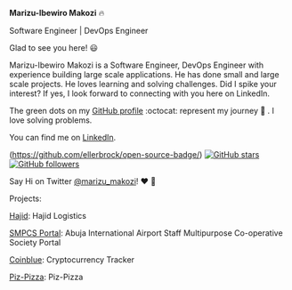 **Marizu-Ibewiro Makozi**  :fire:

Software Engineer | DevOps Engineer

Glad to see you here! :smiley:



Marizu-Ibewiro Makozi is a Software Engineer, DevOps Engineer with experience building large scale applications. He has done small and large scale projects. He loves learning and solving challenges. Did I spike your interest? If yes, I look forward to connecting with you here on LinkedIn.

The green dots on my [GitHub profile](https://github.com/makozi?tab=repositories) :octocat: represent my journey :running: . I love solving problems. 

You can find me on [LinkedIn](https://www.linkedin.com/in/makozi-marizu-ibewiro/). 

(https://github.com/ellerbrock/open-source-badge/)    [![GitHub stars](https://img.shields.io/github/stars/Naereen/StrapDown.js.svg?style=social&label=Star&maxAge=2592000)](https://github.com/makozi/makozi)  [![GitHub followers](https://img.shields.io/github/followers/Naereen.svg?style=social&label=Follow&maxAge=2592000)](https://github.com/makozi/makozi?tab=followers)


Say Hi on Twitter [@marizu_makozi](https://twitter.com/marizu_makozi)! :heart: :speech_balloon:


Projects:

[Hajid](https://hajid.netlify.com/): Hajid Logistics

[SMPCS Portal](https://smpcsabuja.com/): Abuja International Airport Staff Multipurpose Co-operative Society Portal

[Coinblue]( https://coinblue.netlify.app/): Cryptocurrency Tracker

[Piz-Pizza](https://piz-pizza.vercel.app/): Piz-Pizza
